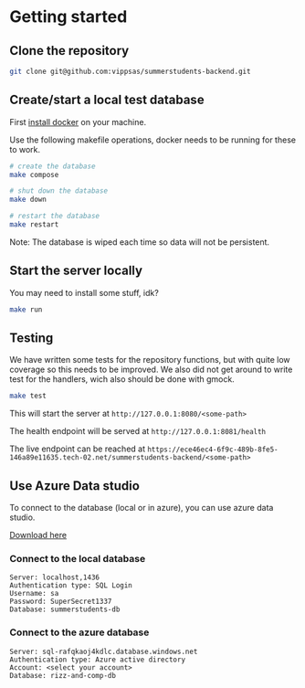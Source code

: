 # Getting started

## Clone the repository

```bash
git clone git@github.com:vippsas/summerstudents-backend.git
```



## Create/start a local test database

First [install docker](https://docs.docker.com/desktop/install/mac-install/) on your machine.

Use the following makefile operations, docker needs to be running for these to work.
```bash
# create the database
make compose

# shut down the database
make down

# restart the database 
make restart
```

Note: The database is wiped each time so data will not be persistent.

## Start the server locally

You may need to install some stuff, idk?

```bash
make run
```

## Testing
We have written some tests for the repository functions, but with quite low coverage so this
needs to be improved. We also did not get around to write test for the handlers, wich also
should be done with gmock.

```bash
make test
```

This will start the server at `http://127.0.0.1:8080/<some-path>`

The health endpoint will be served at `http://127.0.0.1:8081/health`

The live endpoint can be reached at `https://ece46ec4-6f9c-489b-8fe5-146a89e11635.tech-02.net/summerstudents-backend/<some-path>` 

## Use Azure Data studio

To connect to the database (local or in azure), you can use 
azure data studio.

[Download here](https://learn.microsoft.com/en-us/sql/azure-data-studio/download-azure-data-studio?view=sql-server-ver16&tabs=redhat-install%2Credhat-uninstall)


### Connect to the local database
```
Server: localhost,1436
Authentication type: SQL Login
Username: sa
Password: SuperSecret1337
Database: summerstudents-db
```


### Connect to the azure database
```
Server: sql-rafqkaoj4kdlc.database.windows.net
Authentication type: Azure active directory
Account: <select your account>
Database: rizz-and-comp-db
```